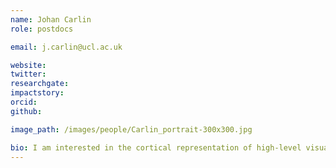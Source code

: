 ```yaml
---
name: Johan Carlin
role: postdocs

email: j.carlin@ucl.ac.uk

website: 
twitter:
researchgate:
impactstory:
orcid:
github:

image_path: /images/people/Carlin_portrait-300x300.jpg

bio: I am interested in the cortical representation of high-level visual percepts, and in how attention, learning and memory modulate perceptual representations to support flexible behaviour. To this end, I use multivariate representational similarity approaches to compare the predictions of computational models to data from functional MRI, eye-tracking and psychophysics experiments.
---
```

